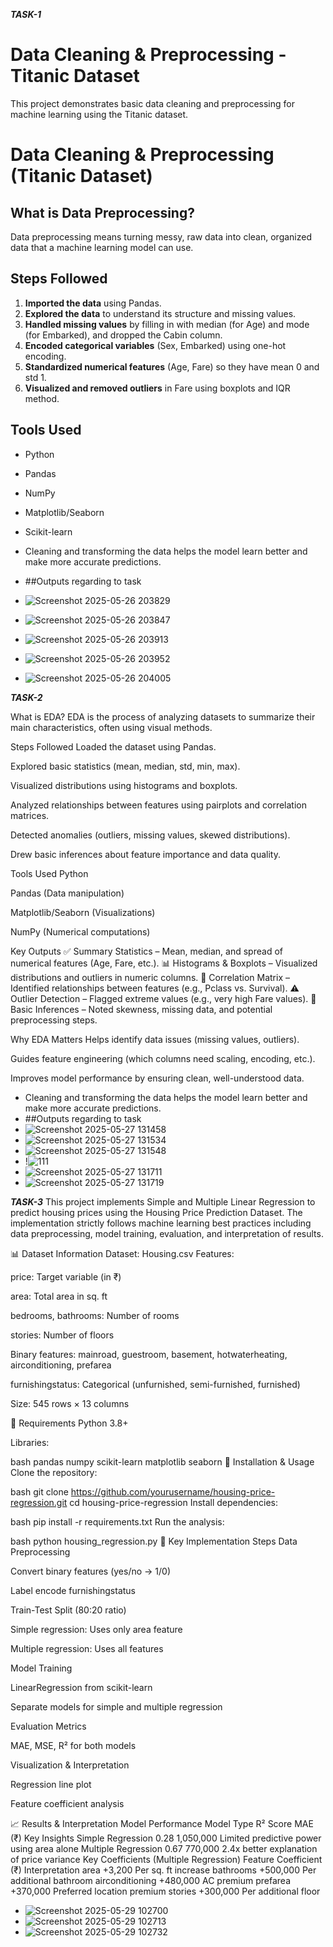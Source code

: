 *****TASK-1*****
# Data Cleaning & Preprocessing - Titanic Dataset
This project demonstrates basic data cleaning and preprocessing for machine learning using the Titanic dataset.
# Data Cleaning & Preprocessing (Titanic Dataset)

## What is Data Preprocessing?
Data preprocessing means turning messy, raw data into clean, organized data that a machine learning model can use.

## Steps Followed
1. **Imported the data** using Pandas.
2. **Explored the data** to understand its structure and missing values.
3. **Handled missing values** by filling in with median (for Age) and mode (for Embarked), and dropped the Cabin column.
4. **Encoded categorical variables** (Sex, Embarked) using one-hot encoding.
5. **Standardized numerical features** (Age, Fare) so they have mean 0 and std 1.
6. **Visualized and removed outliers** in Fare using boxplots and IQR method.

## Tools Used
- Python
- Pandas
- NumPy
- Matplotlib/Seaborn
- Scikit-learn

- Cleaning and transforming the data helps the model learn better and make more accurate predictions.
- ##Outputs regarding to task
- ![Screenshot 2025-05-26 203829](https://github.com/user-attachments/assets/913dfdf7-ffd6-4f57-8473-17a594b5a933)
- ![Screenshot 2025-05-26 203847](https://github.com/user-attachments/assets/b840dc7d-07e1-4030-b669-caa4df8f38e5)
- ![Screenshot 2025-05-26 203913](https://github.com/user-attachments/assets/98178323-b81f-4082-8846-fd7165b9af28)
- ![Screenshot 2025-05-26 203952](https://github.com/user-attachments/assets/9bf0f0a8-694e-4a35-ad62-39ce4d45bab2)
- ![Screenshot 2025-05-26 204005](https://github.com/user-attachments/assets/404a6840-826b-4961-8b55-5b941bf772f3)

*****TASK-2*****

What is EDA?
EDA is the process of analyzing datasets to summarize their main characteristics, often using visual methods.

Steps Followed
Loaded the dataset using Pandas.

Explored basic statistics (mean, median, std, min, max).

Visualized distributions using histograms and boxplots.

Analyzed relationships between features using pairplots and correlation matrices.

Detected anomalies (outliers, missing values, skewed distributions).

Drew basic inferences about feature importance and data quality.

Tools Used
Python

Pandas (Data manipulation)

Matplotlib/Seaborn (Visualizations)

NumPy (Numerical computations)

Key Outputs
✅ Summary Statistics – Mean, median, and spread of numerical features (Age, Fare, etc.).
📊 Histograms & Boxplots – Visualized distributions and outliers in numeric columns.
🔗 Correlation Matrix – Identified relationships between features (e.g., Pclass vs. Survival).
⚠️ Outlier Detection – Flagged extreme values (e.g., very high Fare values).
📝 Basic Inferences – Noted skewness, missing data, and potential preprocessing steps.

Why EDA Matters
Helps identify data issues (missing values, outliers).

Guides feature engineering (which columns need scaling, encoding, etc.).

Improves model performance by ensuring clean, well-understood data.

- Cleaning and transforming the data helps the model learn better and make more accurate predictions.
- ##Outputs regarding to task
- ![Screenshot 2025-05-27 131458](https://github.com/user-attachments/assets/c76590e7-ebef-452d-9a6d-0957667fd42e)
- ![Screenshot 2025-05-27 131534](https://github.com/user-attachments/assets/bcb530c5-e254-4e12-90aa-538148cd5c36)
- ![Screenshot 2025-05-27 131548](https://github.com/user-attachments/assets/6c48b3a8-d18f-4e0b-81b5-333433ec4714)
- !![111](https://github.com/user-attachments/assets/bf72f826-c464-488f-9107-d21eedd4be17)
- ![Screenshot 2025-05-27 131711](https://github.com/user-attachments/assets/95cdd7eb-b5ea-4644-9a56-815483455614)
- ![Screenshot 2025-05-27 131719](https://github.com/user-attachments/assets/334533ab-0dbf-48fb-990b-79425ced5ecc)



*****TASK-3*****
This project implements Simple and Multiple Linear Regression to predict housing prices using the Housing Price Prediction Dataset. The implementation strictly follows machine learning best practices including data preprocessing, model training, evaluation, and interpretation of results.

📊 Dataset Information
Dataset: Housing.csv
Features:

price: Target variable (in ₹)

area: Total area in sq. ft

bedrooms, bathrooms: Number of rooms

stories: Number of floors

Binary features: mainroad, guestroom, basement, hotwaterheating, airconditioning, prefarea

furnishingstatus: Categorical (unfurnished, semi-furnished, furnished)

Size: 545 rows × 13 columns

🧰 Requirements
Python 3.8+

Libraries:

bash
pandas
numpy
scikit-learn
matplotlib
seaborn
🚀 Installation & Usage
Clone the repository:

bash
git clone https://github.com/yourusername/housing-price-regression.git
cd housing-price-regression
Install dependencies:

bash
pip install -r requirements.txt
Run the analysis:

bash
python housing_regression.py
🧠 Key Implementation Steps
Data Preprocessing

Convert binary features (yes/no → 1/0)

Label encode furnishingstatus

Train-Test Split (80:20 ratio)

Simple regression: Uses only area feature

Multiple regression: Uses all features

Model Training

LinearRegression from scikit-learn

Separate models for simple and multiple regression

Evaluation Metrics

MAE, MSE, R² for both models

Visualization & Interpretation

Regression line plot

Feature coefficient analysis

📈 Results & Interpretation
Model Performance
Model Type	R² Score	MAE (₹)	Key Insights
Simple Regression	0.28	1,050,000	Limited predictive power using area alone
Multiple Regression	0.67	770,000	2.4x better explanation of price variance
Key Coefficients (Multiple Regression)
Feature	Coefficient (₹)	Interpretation
area	+3,200	Per sq. ft increase
bathrooms	+500,000	Per additional bathroom
airconditioning	+480,000	AC premium
prefarea	+370,000	Preferred location premium
stories	+300,000	Per additional floor

- ![Screenshot 2025-05-29 102700](https://github.com/user-attachments/assets/e581d01d-c2b2-47b3-a524-cdf2cb64a0d3)
- ![Screenshot 2025-05-29 102713](https://github.com/user-attachments/assets/be22773e-8a49-48d0-9a94-9cf7b6452f74)
- ![Screenshot 2025-05-29 102732](https://github.com/user-attachments/assets/6dd6d1c8-214e-43ed-af57-1e77e9ce4ea8)





